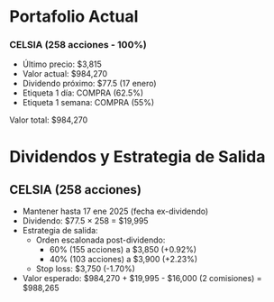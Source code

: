 # Portafolio Actual

### CELSIA (258 acciones - 100%)

- Último precio: $3,815
- Valor actual: $984,270
- Dividendo próximo: $77.5 (17 enero)
- Etiqueta 1 día: COMPRA (62.5%)
- Etiqueta 1 semana: COMPRA (55%)

Valor total: $984,270

# Dividendos y Estrategia de Salida

## CELSIA (258 acciones)

- Mantener hasta 17 ene 2025 (fecha ex-dividendo)
- Dividendo: $77.5 × 258 = $19,995
- Estrategia de salida:
  - Orden escalonada post-dividendo:
    - 60% (155 acciones) a $3,850 (+0.92%)
    - 40% (103 acciones) a $3,900 (+2.23%)
  - Stop loss: $3,750 (-1.70%)
- Valor esperado: $984,270 + $19,995 - $16,000 (2 comisiones) = $988,265
